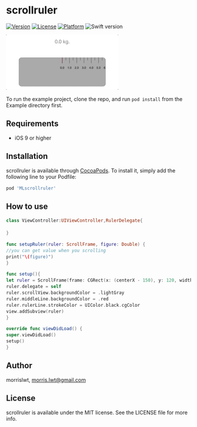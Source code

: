 # scrollruler

[![Version](https://img.shields.io/cocoapods/v/MLscrollruler.svg?style=flat)](https://cocoapods.org/pods/scrollruler)
[![License](https://img.shields.io/cocoapods/l/MLscrollruler.svg?style=flat)](https://cocoapods.org/pods/scrollruler)
[![Platform](https://img.shields.io/cocoapods/p/MLscrollruler.svg?style=flat)](https://cocoapods.org/pods/scrollruler)
![Swift version](https://img.shields.io/badge/swift-4.0-orange.svg)


![Demo image](demo.gif)

To run the example project, clone the repo, and run `pod install` from the Example directory first.

## Requirements
* iOS 9 or higher

## Installation

scrollruler is available through [CocoaPods](https://cocoapods.org). To install
it, simply add the following line to your Podfile:

```ruby
pod 'MLscrollruler'
```

## How to use

```swift
class ViewController:UIViewController,RulerDelegate{

}
```
```swift
func setupRuler(ruler: ScrollFrame, figure: Double) {
//you can get value when you scrolling
print("\(figure)")
}
```
```swift
func setup(){
let ruler = ScrollFrame(frame: CGRect(x: (centerX - 150), y: 120, width: 300, height: 100))
ruler.delegate = self
ruler.scrollView.backgroundColor = .lightGray
ruler.middleLine.backgroundColor = .red
ruler.rulerLine.strokeColor = UIColor.black.cgColor
view.addSubview(ruler)
}
```
```swift
override func viewDidLoad() {
super.viewDidLoad()
setup()
}
```


## Author

morrislwt, morris.lwt@gmail.com

## License

scrollruler is available under the MIT license. See the LICENSE file for more info.
